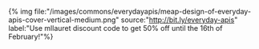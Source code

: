 {% img file:"/images/commons/everydayapis/meap-design-of-everyday-apis-cover-vertical-medium.png" source:"http://bit.ly/everyday-apis" label:"Use mllauret discount code to get 50% off until the 16th of February!"%}

